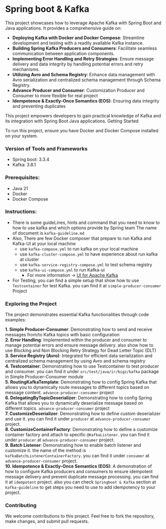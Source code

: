 # Spring boot & Kafka

This project showcases how to leverage Apache Kafka with Spring Boot and Java applications. It provides a comprehensive guide on:

- **Deploying Kafka with Docker and Docker Compose**: Streamline development and testing with a readily available Kafka instance.
- **Building Spring Kafka Producers and Consumers**: Facilitate seamless communication between application components.
- **Implementing Error Handling and Retry Strategies**: Ensure message delivery and data integrity by handling potential errors and retry mechanisms.
- **Utilizing Avro and Schema Registry**: Enhance data management with Avro serialization and centralized schema management through Schema Registry.
- **Advance Producer and Consumer**: Customization Producer and Consumer to more flexible for real project
- **Idempotence & Exactly-Once Semantics (EOS)**: Ensuring data integrity and preventing duplicates

This project empowers developers to gain practical knowledge of Kafka and its integration with Spring Boot Java applications.
Getting Started

To run this project, ensure you have Docker and Docker Compose installed on your system.

### Version of Tools and Frameworks
- Spring boot: 3.3.4
- Kafka: 3.8.1

### Prerequisites:

- Java 21
- Docker
- Docker Compose

### Instructions:
- There is some guideLines, hints and command that you need to know to how to use kafka and which options provide by Spring team
  The name of document is `kafka-guideline.md`
- Also, There are few Docker composer that prepare to run Kafka and Kafka-UI at your local machine
  - use `kafka-compose.yml` to run kafka on your local machine
  - use `kafka-cluster-compose.yml` to have experience about run kafka at cluster
  - use `kafka-service-registry-compose.yml` to test schema registry
  - use `kafka-ui-compose.yml` to run Kafka-ui 
    - For more information -> [UI for Apache Kafka](https://ui.docs.kafbat.io/)
- For Testing, you can find a simple setup that show how to use `Testcontainer` for test Kafka. you can find it at `simple-producer-consumer` Project

### Exploring the Project

The project demonstrates essential Kafka functionalities through code examples:

**1. Simple Producer-Consumer**: Demonstrating how to send and receive messages from/to Kafka topics with basic configuration <br>
**2. Error Handling**: Implemented within the producer and consumer to manage potential errors and ensure message delivery. also show how to use Blocking and Non Blocking Retry Strategy for Dead Letter Topic (DLT) <br>
**3. Service Registry (Avro)**: Integrated for efficient data serialization and centralized schema management by using Avro and schema registry <br>
**4. Testcontainer**: Demonstrating how to use Testcontainer to test producer and consumer. you can find it under `src/test/java/ir/bigz/kafka` package in Simple Producer-Consumer module <br>
**5. RoutingKafkaTemplate**: Demonstrating how to config Spring Kafka that allows you to dynamically route messages to different topics based on message content. `advance-producer-consumer` project<br>
**6. DelegatingByTopicDeserializer**: Demonstrating how to config Spring Kafka that allows you to dynamically deserialize message based on different topics. `advance-producer-consumer` project<br>
**7. CustomizeDeserializer**: Demonstrating how to define custom deserializer and use it. you can find it under `producer` at `advance-producer-consumer` project.<br>
**8. CustomizeContainerFactory**: Demonstrating how to define a customize container factory and attach to specific `@KafkaListener`. you can find it under `producer` at `advance-producer-consumer` project.<br>
**9. Batch Listener**: Demonstrating how to enable batch listener and customize it. the name of the method is `kafkaBatchListenerContainerFactory`. you can find it under `consumer` at `advance-producer-consumer` project.<br>
**10. Idempotence & Exactly-Once Semantics (EOS)**: A demonstration of how to configure Kafka producers and consumers to ensure idempotent message delivery and prevent duplicate message processing. you can find it at `idempotent` project. also you can check `Springboot & Kafka` section at `kafka-guideline` to get steps you need to use to add idempotency to your project.<br>

### Contributing

We welcome contributions to this project. Feel free to fork the repository, make changes, and submit pull requests.
